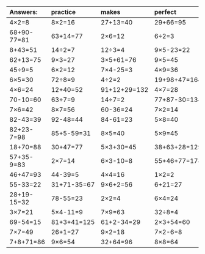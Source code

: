 | Answers: | practice | makes | perfect | ! |
| :--- | :--- | :--- | :--- | :--- |
| 4×2=8 | 8×2=16 | 27+13=40 | 29+66=95 | 18÷6=3 | 
| 68+90-77=81 | 63+14=77 | 2×6=12 | 6÷2=3 | 73-37=36 | 
| 8+43=51 | 14÷2=7 | 12÷3=4 | 9×5-23=22 | 2×8+79=95 | 
| 62+13=75 | 9×3=27 | 3×5+61=76 | 9×5=45 | 20÷5=4 | 
| 45÷9=5 | 6×2=12 | 7×4-25=3 | 4×9=36 | 16÷8=2 | 
| 6×5=30 | 72÷8=9 | 4÷2=2 | 19+98+47=164 | 18+28=46 | 
| 4×6=24 | 12+40=52 | 91+12+29=132 | 4×7=28 | 35+40-31=44 | 
| 70-10=60 | 63÷7=9 | 14÷7=2 | 77+87-30=134 | 35÷5=7 | 
| 7×6=42 | 8×7=56 | 60-36=24 | 7×2=14 | 4×8=32 | 
| 82-43=39 | 92-48=44 | 84-61=23 | 5×8=40 | 20+78=98 | 
| 82+23-7=98 | 85+5-59=31 | 8×5=40 | 5×9=45 | 2×8+73=89 | 
| 18+70=88 | 30+47=77 | 5×3+30=45 | 38+63+28=129 | 60+55+42=157 | 
| 57+35-9=83 | 2×7=14 | 6×3-10=8 | 55+46+77=178 | 3×4=12 | 
| 46+47=93 | 44-39=5 | 4×4=16 | 1×2=2 | 3×8=24 | 
| 55-33=22 | 31+71-35=67 | 9×6+2=56 | 6+21=27 | 58+96-13=141 | 
| 28+19-15=32 | 78-55=23 | 2×2=4 | 6×4=24 | 1×7=7 | 
| 3×7=21 | 5×4-11=9 | 7×9=63 | 32÷8=4 | 8×4=32 | 
| 69-54=15 | 81+3+41=125 | 61+2-34=29 | 2×3+54=60 | 3×5=15 | 
| 7×7=49 | 26+1=27 | 9×2=18 | 7×2-6=8 | 2×6-9=3 | 
| 7+8+71=86 | 9×6=54 | 32+64=96 | 8×8=64 | 21+92+25=138 | 
